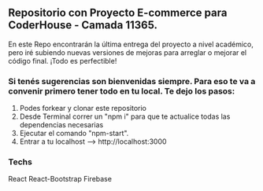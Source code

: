 ## Repositorio con Proyecto E-commerce para CoderHouse - Camada 11365.

En este Repo encontrarán la última entrega del proyecto a nivel académico, pero iré subiendo nuevas versiones de mejoras para arreglar o mejorar el código final. ¡Todo es perfectible!

### Si tenés sugerencias son bienvenidas siempre. Para eso te va a convenir primero tener todo en tu local. Te dejo los pasos: 
 1) Podes forkear y clonar este repositorio
 2) Desde Terminal correr un "npm i" para que te actualice todas las dependencias necesarias
 3) Ejecutar el comando "npm-start".
 4) Entrar a tu localhost --> http://localhost:3000

### Techs
React React-Bootstrap Firebase
